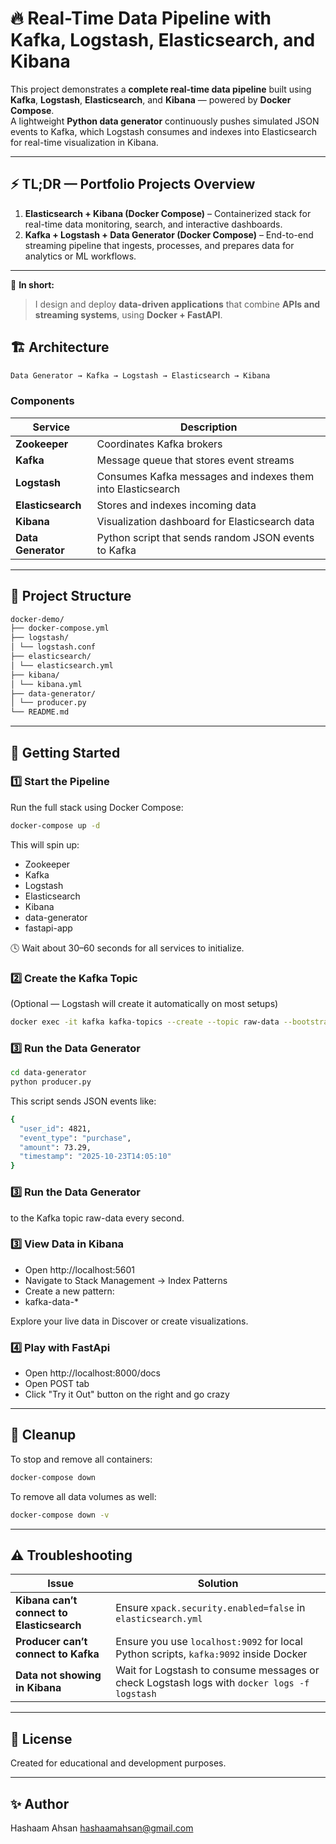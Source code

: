 # 🔥 Real-Time Data Pipeline with Kafka, Logstash, Elasticsearch, and Kibana

This project demonstrates a **complete real-time data pipeline** built using **Kafka**, **Logstash**, **Elasticsearch**, and **Kibana** — powered by **Docker Compose**.  
A lightweight **Python data generator** continuously pushes simulated JSON events to Kafka, which Logstash consumes and indexes into Elasticsearch for real-time visualization in Kibana.

---

## ⚡ TL;DR — Portfolio Projects Overview

1. **Elasticsearch + Kibana (Docker Compose)** – Containerized stack for real-time data monitoring, search, and interactive dashboards.  
2. **Kafka + Logstash + Data Generator (Docker Compose)** – End-to-end streaming pipeline that ingests, processes, and prepares data for analytics or ML workflows.

---

📍 **In short:**  
> I design and deploy **data-driven applications** that combine **APIs and streaming systems**, using **Docker + FastAPI**.

## 🏗️ Architecture

```bash
Data Generator → Kafka → Logstash → Elasticsearch → Kibana
```

### Components

| Service | Description |
|----------|-------------|
| **Zookeeper** | Coordinates Kafka brokers |
| **Kafka** | Message queue that stores event streams |
| **Logstash** | Consumes Kafka messages and indexes them into Elasticsearch |
| **Elasticsearch** | Stores and indexes incoming data |
| **Kibana** | Visualization dashboard for Elasticsearch data |
| **Data Generator** | Python script that sends random JSON events to Kafka |

---

## 📂 Project Structure

```bash
docker-demo/
├── docker-compose.yml
├── logstash/
│ └── logstash.conf
├── elasticsearch/
│ └── elasticsearch.yml
├── kibana/
│ └── kibana.yml
├── data-generator/
│ └── producer.py
└── README.md
```

---

## 🚀 Getting Started

### 1️⃣ Start the Pipeline

Run the full stack using Docker Compose:

```bash
docker-compose up -d
```

This will spin up:

- Zookeeper
- Kafka
- Logstash
- Elasticsearch
- Kibana
- data-generator
- fastapi-app

🕓 Wait about 30–60 seconds for all services to initialize.


### 2️⃣ Create the Kafka Topic
(Optional — Logstash will create it automatically on most setups)
```bash
docker exec -it kafka kafka-topics --create --topic raw-data --bootstrap-server kafka:9092 --replication-factor 1 --partitions 1
```

### 3️⃣ Run the Data Generator

```bash
cd data-generator
python producer.py
```

This script sends JSON events like:

```bash
{
  "user_id": 4821,
  "event_type": "purchase",
  "amount": 73.29,
  "timestamp": "2025-10-23T14:05:10"
}
```

### 3️⃣ Run the Data Generator

to the Kafka topic raw-data every second.

### 3️⃣ View Data in Kibana

- Open http://localhost:5601 
- Navigate to Stack Management → Index Patterns
- Create a new pattern:
- kafka-data-*

Explore your live data in Discover or create visualizations.

### 4️⃣ Play with FastApi

- Open http://localhost:8000/docs
- Open POST tab
- Click "Try it Out" button on the right and go crazy 

---

## 🧹 Cleanup

To stop and remove all containers:

```bash
docker-compose down
```

To remove all data volumes as well:
```bash
docker-compose down -v
```
---

## ⚠️ Troubleshooting

| Issue                                     | Solution                                                                                    |
| ----------------------------------------- | ------------------------------------------------------------------------------------------- |
| **Kibana can’t connect to Elasticsearch** | Ensure `xpack.security.enabled=false` in `elasticsearch.yml`                                |
| **Producer can’t connect to Kafka**       | Ensure you use `localhost:9092` for local Python scripts, `kafka:9092` inside Docker        |
| **Data not showing in Kibana**            | Wait for Logstash to consume messages or check Logstash logs with `docker logs -f logstash` |


---

## 📜 License

Created for educational and development purposes.

---

## ✨ Author

Hashaam Ahsan
hashaamahsan@gmail.com

